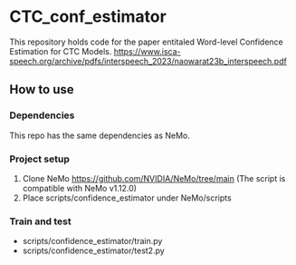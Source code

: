 # CTC_conf_estimator

This repository holds code for the paper entitaled Word-level Confidence Estimation for CTC Models.
https://www.isca-speech.org/archive/pdfs/interspeech_2023/naowarat23b_interspeech.pdf

## How to use

### Dependencies
This repo has the same dependencies as NeMo.

### Project setup
1. Clone NeMo https://github.com/NVIDIA/NeMo/tree/main (The script is compatible with NeMo v1.12.0)
2. Place scripts/confidence_estimator under NeMo/scripts

### Train and test
- scripts/confidence_estimator/train.py
- scripts/confidence_estimator/test2.py
